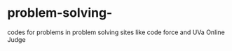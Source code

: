 # problem-solving-
codes for problems in problem solving sites like code force and UVa Online Judge
